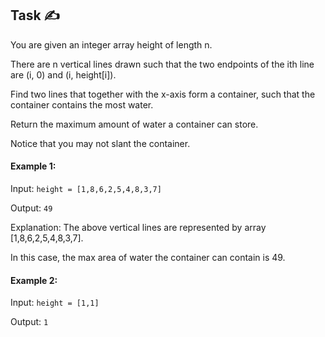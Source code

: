 ## Task ✍
You are given an integer array height of length n. 

There are n vertical lines drawn such that the two endpoints of the ith line are (i, 0) and (i, height[i]).

Find two lines that together with the x-axis form a container, such that the container contains the most water.

Return the maximum amount of water a container can store.

Notice that you may not slant the container.

#### Example 1:
Input: ```height = [1,8,6,2,5,4,8,3,7]```

Output: ```49```

Explanation: The above vertical lines are represented by array [1,8,6,2,5,4,8,3,7]. 

In this case, the max area of water the container can contain is 49.

#### Example 2:
Input: ```height = [1,1]```

Output: ```1```
